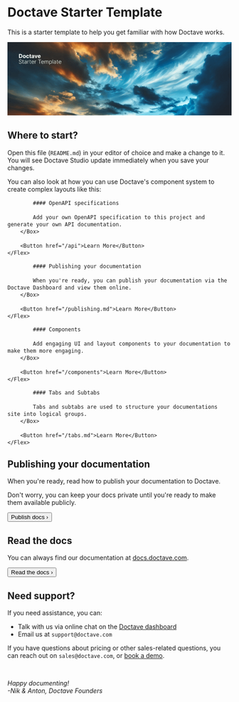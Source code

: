 
# Doctave Starter Template

This is a starter template to help you get familiar with how Doctave works.

![Doctave](/_assets/template-banner.png)

## Where to start?

Open this file (`README.md`) in your editor of choice and make a change to it. You will see Doctave Studio update immediately when you save your changes.

You can also look at how you can use Doctave's component system to create complex layouts like this:

<Grid cols="2" gap="3">
  <Card>
    <Flex justify="between" gap="2" height="full" dir="column">
        <Box>
            <Icon set="lucide" name="server" variant="boxed" color size="md" />

            #### OpenAPI specifications

            Add your own OpenAPI specification to this project and generate your own API documentation.
        </Box>

        <Button href="/api">Learn More</Button>
    </Flex>
  </Card>

  <Card>
    <Flex justify="between" gap="2" height="full" dir="column">
        <Box>
            <Icon set="lucide" name="upload" variant="boxed" color size="md" />

            #### Publishing your documentation

            When you're ready, you can publish your documentation via the Doctave Dashboard and view them online.
        </Box>

        <Button href="/publishing.md">Learn More</Button>
    </Flex>
  </Card>

  <Card>
    <Flex justify="between" gap="2" height="full" dir="column">
        <Box>
            <Icon set="lucide" name="boxes" variant="boxed" color size="md" />

            #### Components

            Add engaging UI and layout components to your documentation to make them more engaging.
        </Box>

        <Button href="/components">Learn More</Button>
    </Flex>
  </Card>

  <Card>
    <Flex justify="between" gap="2" height="full" dir="column">
        <Box>
            <Icon set="lucide" name="table-2" variant="boxed" color size="md" />

            #### Tabs and Subtabs

            Tabs and subtabs are used to structure your documentations site into logical groups.
        </Box>

        <Button href="/tabs.md">Learn More</Button>
    </Flex>
  </Card>
</Grid>

## Publishing your documentation

When you're ready, read how to publish your documentation to Doctave.

Don't worry, you can keep your docs private until you're ready to make them available publicly.

<Button href="./publishing.md" variant="secondary">Publish docs ›</Button>


## Read the docs

You can always find our documentation at [docs.doctave.com](https://docs.doctave.com).

<Button href="https://docs.doctave.com" variant="secondary">Read the docs ›</Button>

## Need support?

If you need assistance, you can:

- Talk with us via online chat on the [Doctave dashboard](https://dashboard.doctave.com)
- Email us at `support@doctave.com`

If you have questions about pricing or other sales-related questions, you can reach out on `sales@doctave.com`, or [book a demo](https://savvycal.com/NiklasBegley/doctave-demo).

<br />

_Happy documenting!_\
_-Nik & Anton, Doctave Founders_

